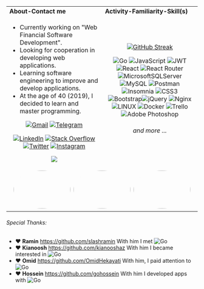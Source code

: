 <table>
  <tr>
    <td width="50%"><b>About-Contact me</b></td>
     <td><b>Activity-Familiarity-Skill(s)</b></td>
  </tr>
  <tr>
    <td valign="middle" >

- Currently working on "Web Financial Software Development".
- Looking for cooperation in developing web applications.
- Learning software engineering to improve and develop applications.
- At the age of 40 (2019), I decided to learn and master programming.     

 <div align="center">

   
   
   <a href="mailto:ar.mokhtari.g@gmail.com"><img alt="Gmail" title="Alireza Mokhtari G Gmail" src="https://camo.githubusercontent.com/571384769c09e0c66b45e39b5be70f68f552db3e2b2311bc2064f0d4a9f5983b/68747470733a2f2f696d672e736869656c64732e696f2f62616467652f476d61696c2d4431343833363f7374796c653d666f722d7468652d6261646765266c6f676f3d676d61696c266c6f676f436f6c6f723d7768697465" data-canonical-src="https://img.shields.io/badge/Gmail-D14836?style=for-the-badge&amp;logo=gmail&amp;logoColor=white" style="max-width: 100%;"></a>
<a href="https://t.me/ar_mokhtari" rel="nofollow"><img alt="Telegram" title="Alireza Mokhtari G Telegram" src="https://camo.githubusercontent.com/cf4ed981404024c1adfc79d5575c4edf1836c4fe36b24b03383ece888cef7e29/68747470733a2f2f696d672e736869656c64732e696f2f62616467652f54656c656772616d2d3243413545303f7374796c653d666f722d7468652d6261646765266c6f676f3d74656c656772616d266c6f676f436f6c6f723d7768697465" data-canonical-src="https://img.shields.io/badge/Telegram-2CA5E0?style=for-the-badge&amp;logo=telegram&amp;logoColor=white" style="max-width: 100%;"></a>
      
 [![LinkedIn](https://img.shields.io/badge/LinkedIn-%230077B5.svg?logo=linkedin&logoColor=white)](https://linkedin.com/in/alireza-mokhtari-garakani-b4288024) [![Stack Overflow](https://img.shields.io/badge/-Stackoverflow-FE7A16?logo=stack-overflow&logoColor=white)](https://stackoverflow.com/users/2531467) [![Twitter](https://img.shields.io/badge/Twitter-%231DA1F2.svg?logo=Twitter&logoColor=white)](https://twitter.com/ar_mokhtari) [![Instagram](https://img.shields.io/badge/Instagram-%23E4405F.svg?logo=Instagram&logoColor=white)](https://instagram.com/ar_mokhtari_g)

[![](https://visitcount.itsvg.in/api?id=ar-mokhtari&icon=1&color=3)](https://visitcount.itsvg.in)
      </div>
   </td>
    <td valign="middle" align="center">


[![GitHub Streak](https://github-readme-streak-stats.herokuapp.com?user=ar-mokhtari&theme=green-nur&border_radius=9&date_format=j%2Fn%5B%2FY%5D&type=png&card_width=350&ring=EBEBEB&fire=EB0000&border=5FEBE2)](https://git.io/streak-stats)
      
![Go](https://img.shields.io/badge/go-%2300ADD8.svg?style=plastic&logo=go&logoColor=white) ![JavaScript](https://img.shields.io/badge/javascript-%23323330.svg?style=plastic&logo=javascript&logoColor=%23F7DF1E) 
![JWT](https://img.shields.io/badge/JWT-black?style=plastic&logo=JSON%20web%20tokens) ![React](https://img.shields.io/badge/react-%2320232a.svg?style=plastic&logo=react&logoColor=%2361DAFB) ![React Router](https://img.shields.io/badge/React_Router-CA4245?style=plastic&logo=react-router&logoColor=white) 
![MicrosoftSQLServer](https://img.shields.io/badge/Microsoft%20SQL%20Sever-CC2927?style=plastic&logo=microsoft%20sql%20server&logoColor=white)![MySQL](https://img.shields.io/badge/mysql-%2300f.svg?style=plastic&logo=mysql&logoColor=white) 
![Postman](https://img.shields.io/badge/Postman-FF6C37?style=plastic&logo=postman&logoColor=white) ![Insomnia](https://img.shields.io/badge/Insomnia-black?style=plastic&logo=insomnia&logoColor=5849BE) 
![CSS3](https://img.shields.io/badge/css3-%231572B6.svg?style=plastic&logo=css3&logoColor=white) ![Bootstrap](https://img.shields.io/badge/bootstrap-%23563D7C.svg?style=plastic&logo=bootstrap&logoColor=white)![jQuery](https://img.shields.io/badge/jquery-%230769AD.svg?style=plastic&logo=jquery&logoColor=white) ![Nginx](https://img.shields.io/badge/nginx-%23009639.svg?style=plastic&logo=nginx&logoColor=white)  ![LINUX](https://img.shields.io/badge/Linux-FCC624?style=plastic&logo=linux&logoColor=black) ![Docker](https://img.shields.io/badge/docker-%230db7ed.svg?style=plastic&logo=docker&logoColor=white)  ![Trello](https://img.shields.io/badge/Trello-%23026AA7.svg?style=plastic&logo=Trello&logoColor=white)
![Adobe Photoshop](https://img.shields.io/badge/adobephotoshop-%2331A8FF.svg?style=plastic&logo=adobephotoshop&logoColor=white) 
      <h6>and more ...</h6>
   </td>
    <tr>
      
<td  colspan="2" align="center">
  
<kbd>
  <img src="" width="150" height="100" style="border-radius:50%" />
  </kbd>
  
  <kbd>
  <img src="" width="150" height="100" style="border-radius:50%" />
  </kbd>
  
  
  <kbd>
  <img src="" width="150" height="100" style="border-radius:50%" />
  </kbd>
  
  
</td>
  </tr>
 </table>
 
###### Special Thanks:  


- :heart: **Ramin**  https://github.com/slashramin  With him I met  ![Go](https://img.shields.io/badge/go-%2300ADD8.svg?style=plastic&logo=go&logoColor=white)
- :heart: **Kianoosh**  https://github.com/kianooshaz  With him I became interested in ![Go](https://img.shields.io/badge/go-%2300ADD8.svg?style=plastic&logo=go&logoColor=white)
- :heart: **Omid**  https://github.com/OmidHekayati  With him, I paid attention to ![Go](https://img.shields.io/badge/go-%2300ADD8.svg?style=plastic&logo=go&logoColor=white) 
- :heart: **Hossein**  https://github.com/gohossein  With him I developed apps with ![Go](https://img.shields.io/badge/go-%2300ADD8.svg?style=plastic&logo=go&logoColor=white)

